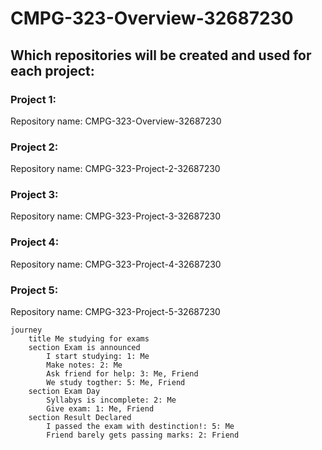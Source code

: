 # CMPG-323-Overview-32687230

## Which repositories will be created and used for each project:

### Project 1:
Repository name: CMPG-323-Overview-32687230

### Project 2:
Repository name: CMPG-323-Project-2-32687230

### Project 3:
Repository name: CMPG-323-Project-3-32687230

### Project 4:
Repository name: CMPG-323-Project-4-32687230

### Project 5:
Repository name: CMPG-323-Project-5-32687230

```Mermaid
journey
	title Me studying for exams
	section Exam is announced
		I start studying: 1: Me
		Make notes: 2: Me
		Ask friend for help: 3: Me, Friend
		We study togther: 5: Me, Friend
	section Exam Day
		Syllabys is incomplete: 2: Me
		Give exam: 1: Me, Friend
	section Result Declared
		I passed the exam with destinction!: 5: Me
		Friend barely gets passing marks: 2: Friend
```
